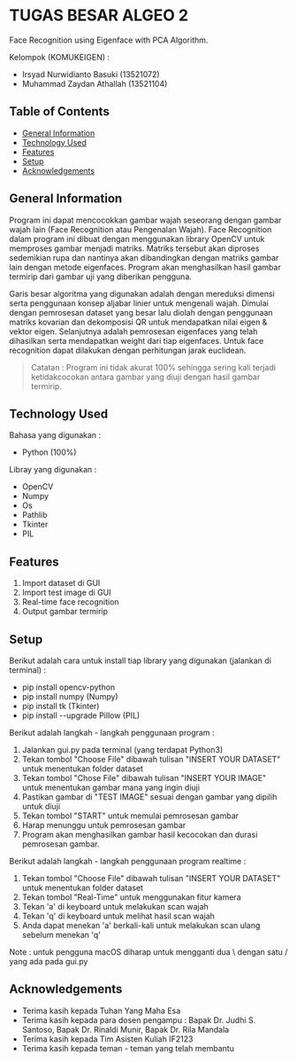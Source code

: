 # TUGAS BESAR ALGEO 2
Face Recognition using Eigenface with PCA Algorithm.

Kelompok (KOMUKEIGEN) :
  - Irsyad Nurwidianto Basuki (13521072)
  - Muhammad Zaydan Athallah (13521104)

## Table of Contents
* [General Information](#general-information)
* [Technology Used](#technologies-used)
* [Features](#features)
* [Setup](#setup)
* [Acknowledgements](#acknowledgements)

## General Information
Program ini dapat mencocokkan gambar wajah seseorang dengan gambar wajah lain (Face Recognition atau Pengenalan Wajah). Face Recognition dalam program ini dibuat dengan menggunakan library OpenCV untuk memproses gambar menjadi matriks. Matriks tersebut akan diproses sedemikian rupa dan nantinya akan dibandingkan dengan matriks gambar lain dengan metode eigenfaces. Program akan menghasilkan hasil gambar termirip dari gambar uji yang diberikan pengguna.

Garis besar algoritma yang digunakan adalah dengan mereduksi dimensi serta penggunaan konsep aljabar linier untuk mengenali wajah. Dimulai dengan pemrosesan dataset yang besar lalu diolah dengan penggunaan matriks kovarian dan dekomposisi QR untuk mendapatkan nilai eigen & vektor eigen. Selanjutnya adalah pemrosesan eigenfaces yang telah dihasilkan serta mendapatkan weight dari tiap eigenfaces. Untuk face recognition dapat dilakukan dengan perhitungan jarak euclidean.

> Catatan : Program ini tidak akurat 100% sehingga sering kali terjadi ketidakcocokan antara gambar yang diuji dengan hasil gambar termirip.


## Technology Used
Bahasa yang digunakan :
- Python (100%)

Libray yang digunakan : 
- OpenCV
- Numpy
- Os
- Pathlib
- Tkinter
- PIL


## Features
1. Import dataset di GUI
2. Import test image di GUI
3. Real-time face recognition
4. Output gambar termirip


## Setup
Berikut adalah cara untuk install tiap library yang digunakan (jalankan di terminal) :
- pip install opencv-python
- pip install numpy (Numpy)
- pip install tk (Tkinter)
- pip install --upgrade Pillow (PIL)

Berikut adalah langkah - langkah penggunaan program :
1. Jalankan gui.py pada terminal (yang terdapat Python3)
2. Tekan tombol "Choose File" dibawah tulisan "INSERT YOUR DATASET" untuk menentukan folder dataset
3. Tekan tombol "Chose File" dibawah tulisan "INSERT YOUR IMAGE" untuk menentukan gambar mana yang ingin diuji
4. Pastikan gambar di "TEST IMAGE" sesuai dengan gambar yang dipilih untuk diuji
5. Tekan tombol "START" untuk memulai pemrosesan gambar
6. Harap menunggu untuk pemrosesan gambar
7. Program akan menghasilkan gambar hasil kecocokan dan durasi pemrosesan gambar.


Berikut adalah langkah - langkah penggunaan program realtime :
1. Tekan tombol "Choose File" dibawah tulisan "INSERT YOUR DATASET" untuk menentukan folder dataset
2. Tekan tombol "Real-Time" untuk menggunakan fitur kamera
3. Tekan 'a' di keyboard untuk melakukan scan wajah
4. Tekan 'q' di keyboard untuk melihat hasil scan wajah
5. Anda dapat menekan 'a' berkali-kali untuk melakukan scan ulang sebelum menekan 'q'

Note : untuk pengguna macOS diharap untuk mengganti dua \ dengan satu / yang ada pada gui.py


## Acknowledgements
- Terima kasih kepada Tuhan Yang Maha Esa
- Terima kasih kepada para dosen pengampu : Bapak Dr. Judhi S. Santoso, Bapak Dr. Rinaldi Munir, Bapak Dr. Rila Mandala
- Terima kasih kepada Tim Asisten Kuliah IF2123
- Terima kasih kepada teman - teman yang telah membantu

